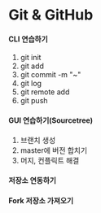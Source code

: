 # Git & GitHub 

#### CLI 연습하기
1. git init
2. git add
3. git commit -m "~"
4. git log
5. git remote add
6. git push 
#### GUI 연습하기(Sourcetree)
1. 브랜치 생성
2. master에 버전 합치기
3. 머지, 컨플릭트 해결
#### 저장소 연동하기
#### Fork 저장소 가져오기

